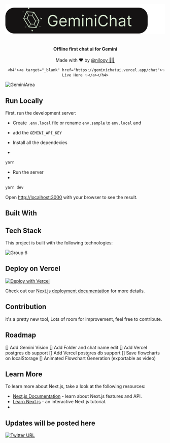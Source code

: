 <div align="center">
    <img src="public/logo.svg" alt="Gemini Chat logo" />
        </br></br>
    <h4 color="green">Offline first chat ui for Gemini</h4>
    <p>Made with ❤️ by <a target="_blank" href="https://twitter.com/nil_ooy">@nilooy 🧑‍💻</a></p>

     <h4"><a target="_blank" href="https://geminichatui.vercel.app/chat">✨ Live Here ✨</a></h4>

</div>

![GeminiArea](https://github.com/nilooy/geminichatui/assets/32486682/dfde7c9a-7201-4a95-adb9-4cedbd45006e)

## Run Locally

First, run the development server:

- Create `.env.local` file or rename `env.sample` to `env.local` and
- add the `GEMINI_API_KEY`

- Install all the dependecies
- 
```bash
yarn
```
- Run the server
- 
```bash
yarn dev
```

Open [http://localhost:3000](http://localhost:3000) with your browser to see the result.


## Built With

## Tech Stack

This project is built with the following technologies:

![Group 6](https://github.com/nilooy/geminichatui/assets/32486682/1dc105e9-6609-45e7-9723-cbda1bb62766)



## Deploy on Vercel

[![Deploy with Vercel](https://vercel.com/button)](https://vercel.com/new/clone?repository-url=https://github.com/nilooy/geminichatui/&env=GEMINI_API_KEY&envDescription=Google%20API%20Key%20for%20Gemini%20Chat%20UI&envLink=https://makersuite.google.com/app/apikey&project-name=gemini-chat&repository-name=gemini-chat&demo-title=Gemini%20Chat%20&demo-description=Offline%20First%20Chat%20UI%20for%20Gemini%20Ai%20Model.)

[//]: # ([![Deploy with Vercel]&#40;https://vercel.com/button&#41;]&#40;https://vercel.com/new/clone?repository-url=https://github.com/nilooy/geminichatui/&env=GEMINI_API_KEY&envDescription=Google%20API%20Key%20for%20Gemini%20Chat%20UI&envLink=https://makersuite.google.com/app/apikey&project-name=gemini-chat&repository-name=gemini-chat&demo-title=Gemini%20Chat%20&demo-description=Minimal%20web%20UI%20for%20Gemini%20Pro.&demo-url=https%3A%2F%2Fgeminiprochat.com&demo-image=https%3A%2F%2Fgeminiprochat.com%2Ficon.svg&#41;)

Check out our [Next.js deployment documentation](https://nextjs.org/docs/deployment) for more details.

## Contribution
it's a pretty new tool, Lots of room for improvement, feel free to contribute.

## Roadmap

[] Add Gemini Vision
[] Add Folder and chat name edit
[] Add Vercel postgres db support
[] Add Vercel postgres db support
[] Save flowcharts on localStorage
[] Animated Flowchart Generation (exportable as video)

## Learn More

To learn more about Next.js, take a look at the following resources:

- [Next.js Documentation](https://nextjs.org/docs) - learn about Next.js features and API.
- [Learn Next.js](https://nextjs.org/learn) - an interactive Next.js tutorial.
- 
## Updates will be posted here
[![Twitter URL](https://img.shields.io/twitter/url/https/twitter.com/nil_ooy.svg?style=social&label=Follow%20%40nil_ooy)](https://twitter.com/nil_ooy)

